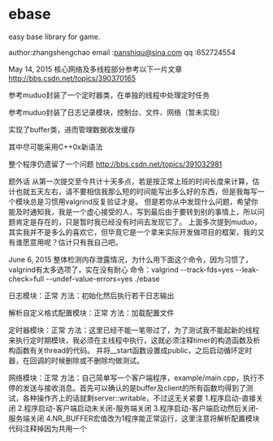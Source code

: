 # ebase
easy base library for game.

author:zhangshengchao
email	:panshiqu@sina.com
qq		:652724554

May 14, 2015
核心网络及多线程部分参考以下一片文章
http://bbs.csdn.net/topics/390370165

参考muduo封装了一个定时器类，在单独的线程中处理定时任务

参考muduo封装了日志记录模块，控制台、文件、网络（暂未实现）

实现了buffer类，进而管理数据收发缓存

其中尽可能采用C++0x新语法

整个程序仍遗留了一个问题
http://bbs.csdn.net/topics/391032981

题外话
从第一次提交至今共计十天多点，若是按正常上班的时间长度来计算，估计也就五天左右，请不要相信我那么短的时间能写出多么好的东西，但是我每写一个模块总是习惯用valgrind反复验证才是。
但是若你从中发现什么问题，希望你能及时通知我，我是一个虚心接受的人，写到最后由于要转到别的事情上，所以问题肯定是存在的，只是暂时我已经没有时间去发现它了。
上面多次提到muduo，其实我并不是多么的喜欢它，但毕竟它是一个拿来实际开发做项目的框架，我的又有谁愿意用呢？估计只有我自己吧。

June 6, 2015
整体检测内存泄露情况，为什么用下面这个命令，因为习惯了，valgrind有太多选项了，实在没有耐心
命令：valgrind --track-fds=yes --leak-check=full --undef-value-errors=yes ./ebase

日志模块：正常
方法：初始化然后执行若干日志输出

解析自定义格式配置模块：正常
方法：加载配置文件

定时器模块：正常
方法：这里已经不能一笔带过了，为了测试我不能起新的线程来执行定时期模块，我必须在主线程中执行，这就必须注释timer的构造函数及析构函数有关thread的代码。
并将__start函数设置成public，之后启动循环定时器，在回调的时候删除或不删除均做测试。

网络模块：正常
方法：自己简单写一个客户端程序，example/main.cpp，执行不停的发送与接收消息。首先可以确认的是buffer及client的所有函数均得到了测试，各种操作齐上的话就剩server::writable，不过这无关紧要
1.程序启动-直接关闭
2.程序启动-客户端启动未关闭-服务端关闭
3.程序启动-客户端启动然后关闭-服务端关闭
4.NR_BUFFER宏值改为1程序能正常运行，这里注意将解析配置模块代码注释掉因为共用一个



